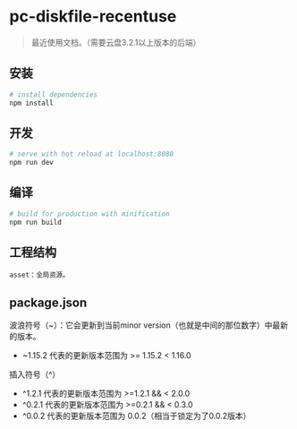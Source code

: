 # pc-diskfile-recentuse

> 最近使用文档。（需要云盘3.2.1以上版本的后端）

## 安装
``` bash
# install dependencies
npm install
```

## 开发
``` bash
# serve with hot reload at localhost:8080
npm run dev
```

## 编译
``` bash
# build for production with minification
npm run build
```

## 工程结构
```
asset：全局资源。
```

## package.json
波浪符号（~）：它会更新到当前minor version（也就是中间的那位数字）中最新的版本。

* ~1.15.2 代表的更新版本范围为 >= 1.15.2 < 1.16.0

插入符号（^）

* ^1.2.1 代表的更新版本范围为 >=1.2.1 && < 2.0.0
* ^0.2.1 代表的更新版本范围为 >=0.2.1 && < 0.3.0
* ^0.0.2 代表的更新版本范围为 0.0.2（相当于锁定为了0.0.2版本）

